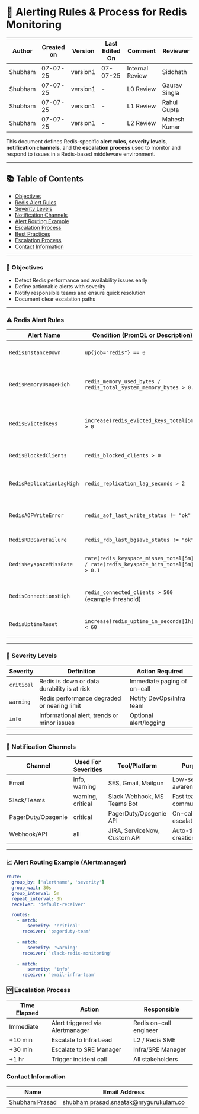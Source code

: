 # 🚨 Alerting Rules & Process for Redis Monitoring
| Author  | Created on | Version   | Last Edited On | Comment  | Reviewer |
|---------|------------|-----------|----------------|-------------------|---------------|
| Shubham | 07-07-25   |  version1| 07-07-25       | Internal Review    |Siddhath |
| Shubham | 07-07-25  |  version1|-   | L0  Review  | Gaurav Singla |
| Shubham | 07-07-25  |  version1| -     | L1  Review | Rahul Gupta |
| Shubham | 07-07-25   |  version1| -      | L2  Review  | Mahesh Kumar|


This document defines Redis-specific **alert rules**, **severity levels**, **notification channels**, and the **escalation process** used to monitor and respond to issues in a Redis-based middleware environment.

---

## 📚 Table of Contents

- [Objectives](#-objectives)
- [Redis Alert Rules](#️-redis-alert-rules)
- [Severity Levels](#-severity-levels)
- [Notification Channels](#-notification-channels)
- [Alert Routing Example](#-alert-routing-example)
- [Escalation Process](#-escalation-process)
- [Best Practices](#-best-practices)
- [Escalation Process](#-escalation-process)
- [Contact Information](#-contact-information)


---

### 🎯 Objectives

- Detect Redis performance and availability issues early
- Define actionable alerts with severity
- Notify responsible teams and ensure quick resolution
- Document clear escalation paths

---

### ⚠️ Redis Alert Rules

| **Alert Name**             | **Condition (PromQL or Description)**                             | **Severity** | **Description**                                 |
|----------------------------|--------------------------------------------------------------------|--------------|-------------------------------------------------|
| `RedisInstanceDown`        | `up{job="redis"} == 0`                                             | critical     | Redis server is unreachable                     |
| `RedisMemoryUsageHigh`     | `redis_memory_used_bytes / redis_total_system_memory_bytes > 0.85`| warning      | Redis memory usage exceeds 85%                  |
| `RedisEvictedKeys`         | `increase(redis_evicted_keys_total[5m]) > 0`                       | warning      | Keys are being evicted due to memory pressure   |
| `RedisBlockedClients`      | `redis_blocked_clients > 0`                                        | warning      | Blocking operations detected                    |
| `RedisReplicationLagHigh`  | `redis_replication_lag_seconds > 2`                                | critical     | Replica is lagging behind master                |
| `RedisAOFWriteError`       | `redis_aof_last_write_status != "ok"`                              | critical     | Append-only file (AOF) write issue              |
| `RedisRDBSaveFailure`      | `redis_rdb_last_bgsave_status != "ok"`                             | critical     | Snapshot save failed                            |
| `RedisKeyspaceMissRate`    | `rate(redis_keyspace_misses_total[5m]) / rate(redis_keyspace_hits_total[5m]) > 0.1` | warning | Cache miss rate is higher than 10%             |
| `RedisConnectionsHigh`     | `redis_connected_clients > 500` (example threshold)                | warning      | High number of client connections               |
| `RedisUptimeReset`         | `increase(redis_uptime_in_seconds[1h]) < 60`                       | critical     | Redis server restarted                          |

---

### 🛑 Severity Levels

| **Severity** | **Definition**                                         | **Action Required**         |
|--------------|--------------------------------------------------------|-----------------------------|
| `critical`   | Redis is down or data durability is at risk            | Immediate paging of on-call |
| `warning`    | Redis performance degraded or nearing limit            | Notify DevOps/Infra team    |
| `info`       | Informational alert, trends or minor issues            | Optional alert/logging      |

---

### 📨 Notification Channels

| **Channel**        | **Used For Severities** | **Tool/Platform**         | **Purpose**                      |
|--------------------|--------------------------|-----------------------------|----------------------------------|
| Email              | info, warning            | SES, Gmail, Mailgun         | Low-severity awareness           |
| Slack/Teams        | warning, critical        | Slack Webhook, MS Teams Bot | Fast team communication          |
| PagerDuty/Opsgenie | critical                 | PagerDuty/Opsgenie API      | On-call escalation               |
| Webhook/API        | all                      | JIRA, ServiceNow, Custom API| Auto-ticket creation             |

---

### 📈 Alert Routing Example (Alertmanager)

```yaml
route:
  group_by: ['alertname', 'severity']
  group_wait: 30s
  group_interval: 5m
  repeat_interval: 3h
  receiver: 'default-receiver'

  routes:
    - match:
        severity: 'critical'
      receiver: 'pagerduty-team'

    - match:
        severity: 'warning'
      receiver: 'slack-redis-monitoring'

    - match:
        severity: 'info'
      receiver: 'email-infra-team'
```
### 🆘 Escalation Process

| **Time Elapsed** | **Action**                        | **Responsible**         |
|------------------|-----------------------------------|--------------------------|
| Immediate        | Alert triggered via Alertmanager  | Redis on-call engineer  |
| +10 min          | Escalate to Infra Lead            | L2 / Redis SME           |
| +30 min          | Escalate to SRE Manager           | Infra/SRE Manager        |
| +1 hr            | Trigger incident call             | All stakeholders         |

###  Contact Information

| Name | Email Address |
|------|---------------|
| Shubham Prasad | [shubham.prasad.snaatak@mygurukulam.co](mailto:shubham.prasad.snaatak@mygurukulam.co) |
